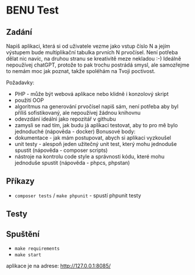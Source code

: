BENU Test
==========

Zadání
------
Napiš aplikaci, která si od uživatele vezme jako vstup číslo N a jejím výstupem bude multiplikační tabulka prvních N prvočísel.
Není potřeba dělat nic navíc, na druhou stranu se kreativitě meze nekladou :-) Ideálně nepoužívej chatGPT, protože to pak trochu postrádá smysl,
ale samozřejme to nemám moc jak poznat, takže spoléhám na Tvoji poctivost.

Požadavky:
- PHP - může být webová aplikace nebo klidně i konzolový skript
- použití OOP
- algoritmus na generování prvočísel napiš sám, není potřeba aby byl příliš sofistikovaný, ale nepoužívej žádnou knihovnu
- odevzdání ideálnì jako repozitář v githubu
- zamysli se nad tím, jak budu já aplikaci testovat, aby to pro mě bylo jednoduché (nápověda - docker)
  Bonusové body:
- dokumentace - jak mám postupovat, abych si aplikaci vyzkoušel
- unit testy - alespoň jeden užitečný unit test, který mohu jednoduše spustit (nápověda - composer scripts)
- nástroje na kontrolu code style a správnosti kódu, které mohu jednoduše spustit (nápověda - phpcs, phpstan)

## Příkazy

- `composer tests` / `make phpunit` - spustí phpunit testy

## Testy



## Spuštění
- `make requirements`
- `make start`

aplikace je na adrese: http://127.0.0.1:8085/


